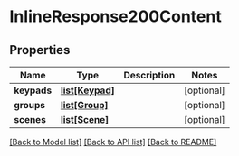 # InlineResponse200Content

## Properties
Name | Type | Description | Notes
------------ | ------------- | ------------- | -------------
**keypads** | [**list[Keypad]**](Keypad.md) |  | [optional] 
**groups** | [**list[Group]**](Group.md) |  | [optional] 
**scenes** | [**list[Scene]**](Scene.md) |  | [optional] 

[[Back to Model list]](../README.md#documentation-for-models) [[Back to API list]](../README.md#documentation-for-api-endpoints) [[Back to README]](../README.md)

